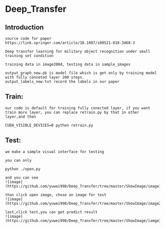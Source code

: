 # Deep_Transfer

## Introduction
    source code for paper https://link.springer.com/article/10.1007/s00521-018-3468-3

    Deep transfer learning for military object recognition under small training set condition

    training data in image200d, testing data in sample_images

    output_graph_new.pb is model file which is get only by training model with fully conneted layer 200 steps.
    output_labels_new.txt record the labels in our paper
 
## Train:
    our code is default for training fully conected layer, if you want train more layer, you can replace retrain.py by that in other layer,and then 
    
    CUDA_VISIBLE_DEVICES=0 python retrain.py
    
## Test:
    we make a sample visual interface for testing
    
    you can only 
    
    python ./open.py
    
    and you can see 
    ![image](https://github.com/yuwei998/Deep_Transfer/tree/master/ShowImage/image1.png)
    
    than click open image, chose an image for test
    ![image](https://github.com/yuwei998/Deep_Transfer/tree/master/ShowImage/image2.png)
    
    last,click test,you can get predict result
    ![image](https://github.com/yuwei998/Deep_Transfer/tree/master/ShowImage/iamge3.png)
    
    
    
